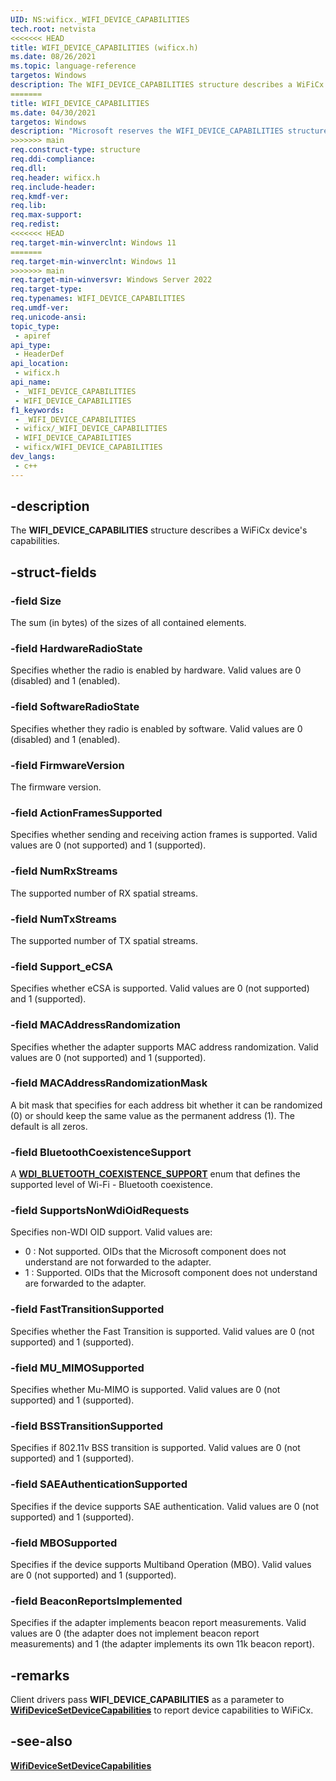 ```yaml
---
UID: NS:wificx._WIFI_DEVICE_CAPABILITIES
tech.root: netvista
<<<<<<< HEAD
title: WIFI_DEVICE_CAPABILITIES (wificx.h)
ms.date: 08/26/2021
ms.topic: language-reference
targetos: Windows
description: The WIFI_DEVICE_CAPABILITIES structure describes a WiFiCx device's capabilities.
=======
title: WIFI_DEVICE_CAPABILITIES
ms.date: 04/30/2021
targetos: Windows
description: "Microsoft reserves the WIFI_DEVICE_CAPABILITIES structure for internal use only. Don't use this structure in your code."
>>>>>>> main
req.construct-type: structure
req.ddi-compliance: 
req.dll: 
req.header: wificx.h
req.include-header: 
req.kmdf-ver: 
req.lib: 
req.max-support: 
req.redist: 
<<<<<<< HEAD
req.target-min-winverclnt: Windows 11 
=======
req.target-min-winverclnt: Windows 11
>>>>>>> main
req.target-min-winversvr: Windows Server 2022
req.target-type: 
req.typenames: WIFI_DEVICE_CAPABILITIES
req.umdf-ver: 
req.unicode-ansi: 
topic_type:
 - apiref
api_type:
 - HeaderDef
api_location:
 - wificx.h
api_name:
 - _WIFI_DEVICE_CAPABILITIES
 - WIFI_DEVICE_CAPABILITIES
f1_keywords:
 - _WIFI_DEVICE_CAPABILITIES
 - wificx/_WIFI_DEVICE_CAPABILITIES
 - WIFI_DEVICE_CAPABILITIES
 - wificx/WIFI_DEVICE_CAPABILITIES
dev_langs:
 - c++
---
```


## -description

The **WIFI_DEVICE_CAPABILITIES** structure describes a WiFiCx device's capabilities.

## -struct-fields

### -field Size

The sum (in bytes) of the sizes of all contained elements.

### -field HardwareRadioState

Specifies whether the radio is enabled by hardware. Valid values are 0 (disabled) and 1 (enabled).

### -field SoftwareRadioState

Specifies whether they radio is enabled by software. Valid values are 0 (disabled) and 1 (enabled).

### -field FirmwareVersion

The firmware version.

### -field ActionFramesSupported

Specifies whether sending and receiving action frames is supported. Valid values are 0 (not supported) and 1 (supported).

### -field NumRxStreams

The supported number of RX spatial streams.

### -field NumTxStreams

The supported number of TX spatial streams.

### -field Support_eCSA

Specifies whether eCSA is supported. Valid values are 0 (not supported) and 1 (supported).

### -field MACAddressRandomization

Specifies whether the adapter supports MAC address randomization. Valid values are 0 (not supported) and 1 (supported).

### -field MACAddressRandomizationMask

A bit mask that specifies for each address bit whether it can be randomized (0) or should keep the same value as the permanent address (1). The default is all zeros.

### -field BluetoothCoexistenceSupport

A [**WDI_BLUETOOTH_COEXISTENCE_SUPPORT**](../dot11wificxtypes/ne-dot11wificxtypes-wdi_bluetooth_coexistence_support.md) enum that defines the supported level of Wi-Fi - Bluetooth coexistence.

### -field SupportsNonWdiOidRequests

Specifies non-WDI OID support. Valid values are:
- 0 : Not supported. OIDs that the Microsoft component does not understand are not forwarded to the adapter.
- 1 : Supported. OIDs that the Microsoft component does not understand are forwarded to the adapter.

### -field FastTransitionSupported

Specifies whether the Fast Transition is supported. Valid values are 0 (not supported) and 1 (supported).

### -field MU_MIMOSupported

Specifies whether Mu-MIMO is supported. Valid values are 0 (not supported) and 1 (supported).

### -field BSSTransitionSupported

Specifies if 802.11v BSS transition is supported. Valid values are 0 (not supported) and 1 (supported).

### -field SAEAuthenticationSupported

Specifies if the device supports SAE authentication. Valid values are 0 (not supported) and 1 (supported).

### -field MBOSupported

Specifies if the device supports Multiband Operation (MBO). Valid values are 0 (not supported) and 1 (supported).

### -field BeaconReportsImplemented

Specifies if the adapter implements beacon report measurements. Valid values are 0 (the adapter does not implement beacon report measurements) and 1 (the adapter implements its own 11k beacon report).

## -remarks

Client drivers pass **WIFI_DEVICE_CAPABILITIES** as a parameter to [**WifiDeviceSetDeviceCapabilities**](nf-wificx-wifidevicesetdevicecapabilities.md) to report device capabilities to WiFiCx.

## -see-also

[**WifiDeviceSetDeviceCapabilities**](nf-wificx-wifidevicesetdevicecapabilities.md) 